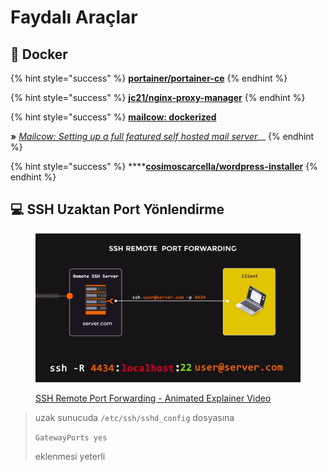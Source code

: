 # Faydalı Araçlar

## :whale2: Docker

{% hint style="success" %}
****[**portainer/portainer-ce**](https://hub.docker.com/r/portainer/portainer-ce)****
{% endhint %}

{% hint style="success" %}
****[**jc21/nginx-proxy-manager**](https://hub.docker.com/r/jc21/nginx-proxy-manager)****
{% endhint %}

{% hint style="success" %}
****[**mailcow: dockerized**](https://github.com/mailcow/mailcow-dockerized)****

**»** [_Mailcow: Setting up a full featured self hosted mail server_](https://dev.to/hatembentayeb/mailcow-setting-up-a-full-featured-self-hosted-mail-server-4511)__
{% endhint %}

{% hint style="success" %}
****[**cosimoscarcella/wordpress-installer**](https://github.com/cosimoscarcella/wordpress-installer)
{% endhint %}

## :computer: SSH Uzaktan Port Yönlendirme

<figure><img src="../../.gitbook/assets/ssh-uzaktan-port-yonlendirme.png" alt=""><figcaption><p><a href="https://youtu.be/Y2v8Hn11H-s">SSH Remote Port Forwarding - Animated Explainer Video</a></p></figcaption></figure>

> uzak sunucuda `/etc/ssh/sshd_config` dosyasına
>
> `GatewayPorts yes`
>
> eklenmesi yeterli
